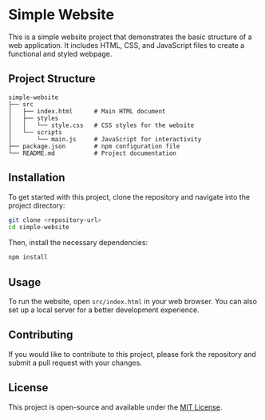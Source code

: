 # Simple Website

This is a simple website project that demonstrates the basic structure of a web application. It includes HTML, CSS, and JavaScript files to create a functional and styled webpage.

## Project Structure

```
simple-website
├── src
│   ├── index.html      # Main HTML document
│   ├── styles
│   │   └── style.css   # CSS styles for the website
│   └── scripts
│       └── main.js     # JavaScript for interactivity
├── package.json        # npm configuration file
└── README.md           # Project documentation
```

## Installation

To get started with this project, clone the repository and navigate into the project directory:

```bash
git clone <repository-url>
cd simple-website
```

Then, install the necessary dependencies:

```bash
npm install
```

## Usage

To run the website, open `src/index.html` in your web browser. You can also set up a local server for a better development experience.

## Contributing

If you would like to contribute to this project, please fork the repository and submit a pull request with your changes.

## License

This project is open-source and available under the [MIT License](LICENSE).